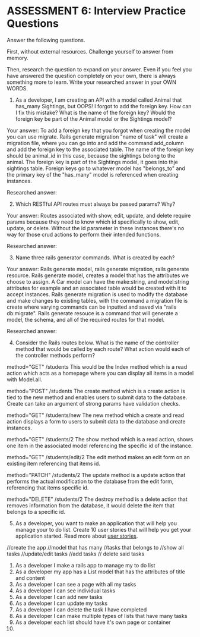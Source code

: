 # ASSESSMENT 6: Interview Practice Questions
Answer the following questions.

First, without external resources. Challenge yourself to answer from memory.

Then, research the question to expand on your answer. Even if you feel you have answered the question completely on your own, there is always something more to learn. Write your researched answer in your OWN WORDS.

1. As a developer, I am creating an API with a model called Animal that has_many Sightings, but OOPS! I forgot to add the foreign key. How can I fix this mistake? What is the name of the foreign key? Would the foreign key be part of the Animal model or the Sightings model?

  Your answer: To add a foreign key that you forgot when creating the model you can use migrate. Rails generate migration "name of task" will create a migration file, where you can go into and add the command add_column and add the foreign key to the associated table. The name of the foreign key should be animal_id in this case, because the sightings belong to the animal. The foreign key is part of the Sightings model, it goes into thje sightings table. Foreign keys go to whatever model has "belongs_to" and the primary key of the "has_many" model is referenced when creating instances. 

  Researched answer:



2. Which RESTful API routes must always be passed params? Why?

  Your answer: Routes associated with show, edit, update, and delete require params because they need to know which id specifically to show, edit, update, or delete. Without the id parameter in these instances there's no way for those crud actions to perform their intended functions. 

  Researched answer:



3. Name three rails generator commands. What is created by each?

  Your answer: Rails generate model, rails generate migration, rails generate resource. Rails generate model, creates a model that has the attributes we choose to assign. A Car model can have the make:string, and model:string attributes for example and an associated table would be created with it to accept instances. Rails generate migration is used to modify the database and make changes to existing tables, with the command a migration file is create where varying commands can be inputted and saved via "rails db:migrate". Rails generate resouce is a command that will generate a model, the schema, and all of the required routes for that model. 

  Researched answer:



4. Consider the Rails routes below. What is the name of the controller method that would be called by each route? What action would each of the controller methods perform?

method="GET"    /students          This would be the Index method which is a read action which acts as a homepage where you can display all items in a model with Model.all.

method="POST"   /students       The create method which is a create action is tied to the new method and enables users to submit data to the database. Create can take an argument of strong params have validation checks. 

method="GET"    /students/new  The new method which a create and read action displays a form to users to submit data to the database and create instances. 

method="GET"    /students/2  The show method which is a read action, shows one item in the associated model referencing the specific id of the instance. 

method="GET"    /students/edit/2    The edit method makes an edit form on an existing item referencing that items id.

method="PATCH"  /students/2      The update method is a update action that performs the actual modification to the database from the edit form, referencing that items specific id. 

method="DELETE" /students/2      The destroy method is a delete action that removes information from the database, it would delete the item that belongs to a specific id. 



5. As a developer, you want to make an application that will help you manage your to do list. Create 10 user stories that will help you get your application started. Read more about [user stories](https://www.atlassian.com/agile/project-management/user-stories).


//create the app
//model that has many
//tasks that belongs to
//show all tasks
//update/edit tasks
//add tasks
// delete said tasks

1. As a developer I make a rails app to manage my to do list
2. As a developer my app has a List model that has the attributes of title and content
3. As a developer I can see a page with all my tasks
4. As a developer I can see individual tasks
5. As a developer I can add new tasks
6. As a developer I can update my tasks
7. As a developer I can delete the task I have completed
8. As a developer I can make multiple types of lists that have many tasks
9. As a developer each list should have it's own page or container
10. 
